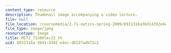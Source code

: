 ```yaml
---
content_type: resource
description: Thumbnail image accompanying a video lecture.
file: null
file_location: /coursemedia/2-71-optics-spring-2009/8931316a36d14392e4ecdb537adb71c2_MIT2_71S09lec23_th.jpg
file_type: image/jpeg
resourcetype: Image
title: MIT2_71S09lec23_th
uid: 8931316a-36d1-4392-e4ec-db537adb71c2
---
```

